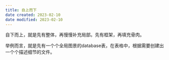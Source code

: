 ```yaml
---
title: 自上而下
date created: 2023-02-10
date modified: 2023-02-10
---
```


自下而上，就是先有整体，再慢慢补充局部。先有框架，再填充骨肉。

举例而言，就是先有一个个全局图景的database表，在表格中，根据需要创建出一个个描述细节的文件。